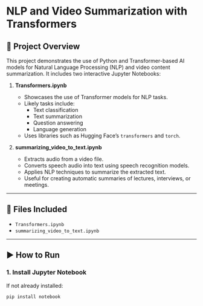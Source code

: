 # NLP and Video Summarization with Transformers

## 📘 Project Overview

This project demonstrates the use of Python and Transformer-based AI models for Natural Language Processing (NLP) and video content summarization. It includes two interactive Jupyter Notebooks:

1. **Transformers.ipynb**
   - Showcases the use of Transformer models for NLP tasks.
   - Likely tasks include:
     - Text classification
     - Text summarization
     - Question answering
     - Language generation
   - Uses libraries such as Hugging Face’s `transformers` and `torch`.

2. **summarizing_video_to_text.ipynb**
   - Extracts audio from a video file.
   - Converts speech audio into text using speech recognition models.
   - Applies NLP techniques to summarize the extracted text.
   - Useful for creating automatic summaries of lectures, interviews, or meetings.

---

## 📁 Files Included

- `Transformers.ipynb`
- `summarizing_video_to_text.ipynb`

---

## ▶️ How to Run

### 1. Install Jupyter Notebook

If not already installed:

```bash
pip install notebook
